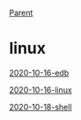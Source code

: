 [Parent](../README.md)

# linux

[2020-10-16-edb](./2020-10-16-edb.md)

[2020-10-16-linux](./2020-10-16-linux.md)

[2020-10-18-shell](./2020-10-18-shell.md)

